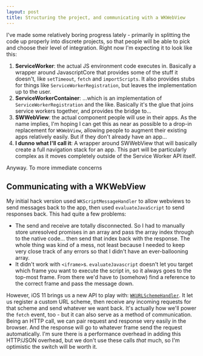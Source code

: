 ```yaml
---
layout: post
title: Structuring the project, and communicating with a WKWebView
---
```


I've made some relatively boring progress lately - primarily in splitting the code up properly into discrete projects, so that people will be able to pick and choose their level of integration. Right now I'm expecting it to look like this:

1. **ServiceWorker**: the actual JS environment code executes in. Basically a wrapper around JavascriptCore that provides some of the stuff it doesn't, like `setTimeout`, `fetch` and `importScripts`. It also provides stubs for things like `ServiceWorkerRegistration`, but leaves the implementation up to the user.
2. **ServiceWorkerContainer**: ...which is an implementation of `ServiceWorkerRegistration` and the like. Basically it's the glue that joins service workers together, and provides the bridge to...
3. **SWWebView**: the actual component people will use in their apps. As the name implies, I'm hoping I can get this as near as possible to a drop-in replacement for `WKWebView`, allowing people to augment their existing apps relatively easily. But if they don't already have an app...
4. **I dunno what I'll call it**: A wrapper around SWWebView that will basically create a full navigation stack for an app. This part will be particularly complex as it moves completely outside of the Service Worker API itself.

Anyway. To more immediate concerns

## Communicating with a WKWebView

My initial hack version used `WKScriptMessageHandler` to allow webviews to send messages back to the app, then used `evaluateJavaScript` to send responses back. This had quite a few problems:

- The send and receive are totally disconnected. So I had to manually store unresolved promises in an array and pass the array index through to the native code... then send that index back with the response. The whole thing was kind of a mess, not least because I needed to keep very close track of any errors so that I didn't have an ever-ballooning array.
- It didn't work with `<iframe>`s. `evaluateJavascript` doesn't let you target which frame you want to execute the script in, so it always goes to the top-most frame. From there we'd have to (somehow) find a reference to the correct frame and pass the message down.

However, iOS 11 brings us a new API to play with: [`WKURLSchemeHandler`](https://developer.apple.com/documentation/webkit/wkurlschemehandler?changes=latest_minor). It let us register a custom URL scheme, then receive any incoming requests for that scheme and send whatever we want back. It's actually how we'll power the `fetch` event, too - but it can also serve as a method of communication. Being an HTTP call, we can pair request and response very easily in the browser. And the response will go to whatever frame send the request automatically. I'm sure there is a performance overhead in adding this HTTP/JSON overhead, but we don't use these calls *that* much, so I'm optimistic the switch will be worth it.
